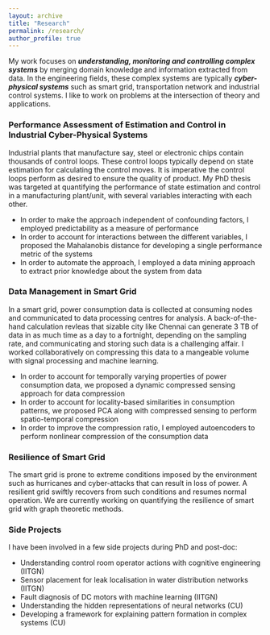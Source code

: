```yaml
---
layout: archive
title: "Research"
permalink: /research/
author_profile: true
---
```


My work focuses on ***understanding, monitoring and controlling complex systems*** by merging domain knowledge and information extracted from data. In the engineering fields,
these complex systems are typically ***cyber-physical systems*** such as smart grid, transportation network and industrial control systems. I like to work on problems at the
intersection of theory and applications.

### Performance Assessment of Estimation and Control in Industrial Cyber-Physical Systems
Industrial plants that manufacture say, steel or electronic chips contain thousands of control loops. These control loops typically depend on state estimation for calculating the
control moves. It is imperative the control loops perform as desired to ensure the quality of product. My PhD thesis was targeted at quantifying the performance of state estimation
and control in a manufacturing plant/unit, with several variables interacting with each other.
- In order to make the approach independent of confounding factors, I employed predictability as a measure of performance
- In order to account for interactions between the different variables, I proposed the Mahalanobis distance for developing a single performance metric of the systems
- In order to automate the approach, I employed a data mining approach to extract prior knowledge about the system from data

### Data Management in Smart Grid
In a smart grid, power consumption data is collected at consuming nodes and communicated to data processing centres for analysis. A back-of-the-hand calculation revleas that sizable
city like Chennai can generate 3 TB of data in as much time as a day to a fortnight, depending on the sampling rate, and communicating and storing such data is a challenging affair. I
worked collaboratively on compressing this data to a mangeable volume with signal processing and machine learning.
- In order to account for temporally varying properties of power consumption data, we proposed a dynamic compressed sensing approach for data compression
- In order to account for locality-based similarities in consumption patterns, we proposed PCA along with compressed sensing to perform spatio-temporal compression
- In order to improve the compression ratio, I employed autoencoders to perform nonlinear compression of the consumption data

### Resilience of Smart Grid
The smart grid is prone to extreme conditions imposed by the environment such as hurricanes and cyber-attacks that can result in loss of power. A resilient grid swiftly recovers from
such conditions and resumes normal operation. We are currently working on quantifying the resilience of smart grid with graph theoretic methods.


### Side Projects
I have been involved in a few side projects during PhD and post-doc:
- Understanding control room operator actions with cognitive engineering (IITGN)
- Sensor placement for leak localisation in water distribution networks (IITGN)
- Fault diagnosis of DC motors with machine learning (IITGN)
- Understanding the hidden representations of neural networks (CU)
- Developing a framework for explaining pattern formation in complex systems (CU)